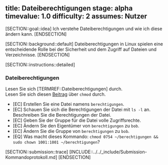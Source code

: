 title: Dateiberechtigungen
stage: alpha
timevalue: 1.0
difficulty: 2
assumes: Nutzer
---

[SECTION::goal::idea]
Ich verstehe Dateiberechtigungen und wie ich diese ändern kann.
[ENDSECTION]

[SECTION::background::default]
Dateiberechtigungen in Linux spielen eine entscheidende Rolle bei der Sicherheit und dem Zugriff auf Dateien und Verzeichnisse.
[ENDSECTION]

[SECTION::instructions::detailed]

### Dateiberechtigungen

Lesen Sie sich [TERMREF::Dateiberechtigungen] durch.  
Lesen Sie sich diesen [Beitrag](https://wiki.ubuntuusers.de/Rechte/) über `chmod` durch.

- [EC] Erstellen Sie eine Datei namens `berechtigungen`.
- [EC] Schauen Sie sich die Berechtigungen der Datei mit `ls -l` an. Beschreiben Sie die Berechtigungen der Datei.
- [EC] Geben Sie der Gruppe für die Datei volle Zugriffsrechte.
- [EC] Ändern Sie den Eigentümer von `berechtigungen` zu `bob`.
- [EC] Ändern Sie die Gruppe von `berechtigungen` zu `bob`.
- [EQ] Was macht dieses Kommando: `chmod 0754 ~/berechtigungen && sudo chown 1001:1001 ~/berechtigungen`?


[SECTION::submission::trace]
[INCLUDE::../../_include/Submission-Kommandoprotokoll.md]
[ENDSECTION]

